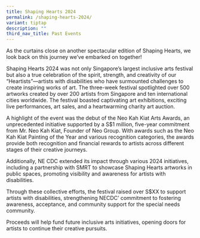 ```yaml
---
title: Shaping Hearts 2024
permalink: /shaping-hearts-2024/
variant: tiptap
description: ""
third_nav_title: Past Events
---
```

<p>As the curtains close on another spectacular edition of Shaping Hearts,
we look back on this journey we’ve embarked on together!</p>
<p>Shaping Hearts 2024 was not only Singapore’s largest inclusive arts festival
but also a true celebration of the spirit, strength, and creativity of
our “Heartists”—artists with disabilities who have surmounted challenges
to create inspiring works of art. The three-week festival spotlighted over
500 artworks created by over 200 artists from Singapore and ten international
cities worldwide. The festival boasted captivating art exhibitions, exciting
live performances, art sales, and a heartwarming charity art auction.</p>
<p>A highlight of the event was the debut of the Neo Kah Kiat Arts Awards,
an unprecedented initiative supported by a S$1 million, five-year commitment
from Mr. Neo Kah Kiat, Founder of Neo Group. With awards such as the Neo
Kah Kiat Painting of the Year and various recognition categories, the awards
provide both recognition and financial rewards to artists across different
stages of their creative journeys.</p>
<p>Additionally, NE CDC extended its impact through various 2024 initiatives,
including a partnership with SMRT to showcase Shaping Hearts artworks in
public spaces, promoting visibility and awareness for artists with disabilities.</p>
<p>Through these collective efforts, the festival raised over S$XX to support
artists with disabilities, strengthening NECDC’ commitment to fostering
awareness, acceptance, and community support for the special needs community.</p>
<p>Proceeds will help fund future inclusive arts initiatives, opening doors
for artists to continue their creative pursuits.</p>
<p></p>
<p></p>
<p></p>
<p></p>